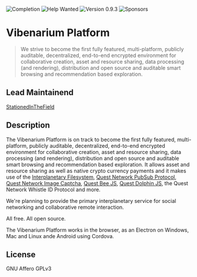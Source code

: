 ![Completion](https://img.shields.io/badge/completion-3%25-red) ![Help Wanted](https://img.shields.io/badge/%20-help--wanted-%23159818) ![Version 0.9.3](https://img.shields.io/badge/version-v1.0.0-blue) ![Sponsors](https://img.shields.io/badge/sponsors-0-red)


# Vibenarium Platform 
> We strive to become the first fully featured, multi-platform, publicly auditable, decentralized, end-to-end encrypted environment 
for collaborative creation, asset and resource sharing, data processing (and rendering), distribution 
and open source and auditable smart browsing and recommendation based exploration.

## Lead Maintainend 

[StationedInTheField](https://github.com/StationedInTheField)

## Description

The Vibenarium Platform is on track to become the first fully featured, multi-platform, publicly auditable, decentralized, end-to-end encrypted environment 
for collaborative creation, asset and resource sharing, data processing (and rendering), distribution 
and open source and auditable smart browsing and recommendation based exploration. It allows asset and resource sharing as well as native crypto currency payments and it makes use of the [Interplanetary Filesystem](https://ipfs.io), [Quest Network PubSub Protocol](https://github.com/QuestNetwork/quest-pubsub-js), [Quest Network Image Captcha](https://github.com/QuestNetwork/quest-image-captcha-js), [Quest Bee JS](https://github.com/QuestNetwork/quest-bee-js), [Quest Dolphin JS](https://github.com/QuestNetwork/quest-dolphin-js), the Quest Network Whistle ID Protocol and more. 

We're planning to provide the primary interplanetary service for social networking and collaborative remote interaction. 

All free. All open source. 

The Vibenarium Platform works in the browser, as an Electron on Windows, Mac and Linux ande Android using Cordova.

## License

GNU Affero GPLv3
